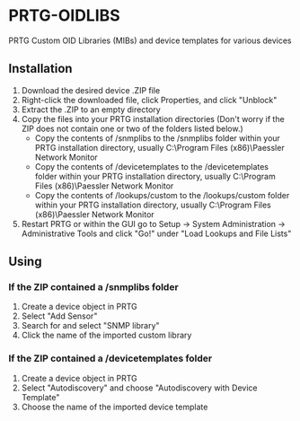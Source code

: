 # PRTG-OIDLIBS
PRTG Custom OID Libraries (MIBs) and device templates for various devices  
## Installation
1. Download the desired device .ZIP file
2. Right-click the downloaded file, click Properties, and click "Unblock"
3. Extract the .ZIP to an empty directory
4. Copy the files into your PRTG installation directories (Don't worry if the ZIP does not contain one or two of the folders listed below.)  
   - Copy the contents of /snmplibs to the /snmplibs folder within your PRTG installation directory, usually C:\Program Files (x86)\Paessler Network Monitor
   - Copy the contents of /devicetemplates to the /devicetemplates folder within your PRTG installation directory, usually C:\Program Files (x86)\Paessler Network Monitor
   - Copy the contents of /lookups/custom to the /lookups/custom folder within your PRTG installation directory, usually C:\Program Files (x86)\Paessler Network Monitor
8. Restart PRTG or within the GUI go to Setup -> System Administration -> Administrative Tools and click "Go!" under "Load Lookups and File Lists"
## Using
### If the ZIP contained a /snmplibs folder
1. Create a device object in PRTG
2. Select "Add Sensor"
3. Search for and select "SNMP library"
4. Click the name of the imported custom library
### If the ZIP contained a /devicetemplates folder
1. Create a device object in PRTG
2. Select "Autodiscovery" and choose "Autodiscovery with Device Template"
3. Choose the name of the imported device template

